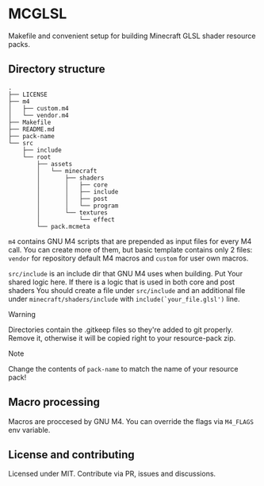 # MCGLSL

Makefile and convenient setup for building Minecraft GLSL shader resource packs.

## Directory structure

```
.
├── LICENSE
├── m4
│   ├── custom.m4
│   └── vendor.m4
├── Makefile
├── README.md
├── pack-name
└── src
    ├── include
    └── root
        ├── assets
        │   └── minecraft
        │       ├── shaders
        │       │   ├── core
        │       │   ├── include
        │       │   ├── post
        │       │   └── program
        │       └── textures
        │           └── effect
        └── pack.mcmeta
```

`m4` contains GNU M4 scripts that are prepended as input files for every M4 call. You can create more of them, but basic template contains only 2 files: `vendor` for repository default M4 macros and `custom` for user own macros.

`src/include` is an include dir that GNU M4 uses when building. Put Your shared logic here. If there is a logic that is used in both core and post shaders You should create a file under `src/include` and an additional file under `minecraft/shaders/include` with ```include(`your_file.glsl')``` line.

> [!WARNING]
> Directories contain the .gitkeep files so they're added to git properly. Remove it, otherwise it
> will be copied right to your resource-pack zip.

> [!NOTE]
> Change the contents of `pack-name` to match the name of your resource pack!

## Macro processing

Macros are proccesed by GNU M4. You can override the flags via `M4_FLAGS` env variable.

## License and contributing

Licensed under MIT. Contribute via PR, issues and discussions.
